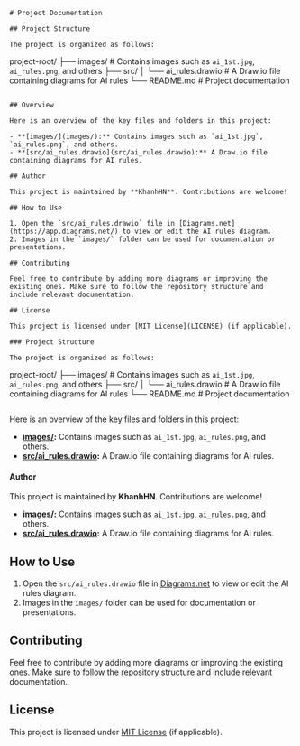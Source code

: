 ```
# Project Documentation

## Project Structure

The project is organized as follows:

```
project-root/
├── images/                # Contains images such as `ai_1st.jpg`, `ai_rules.png`, and others
├── src/
│   └── ai_rules.drawio    # A Draw.io file containing diagrams for AI rules
└── README.md              # Project documentation
```

## Overview

Here is an overview of the key files and folders in this project:

- **[images/](images/):** Contains images such as `ai_1st.jpg`, `ai_rules.png`, and others.
- **[src/ai_rules.drawio](src/ai_rules.drawio):** A Draw.io file containing diagrams for AI rules.

## Author

This project is maintained by **KhanhHN**. Contributions are welcome!

## How to Use

1. Open the `src/ai_rules.drawio` file in [Diagrams.net](https://app.diagrams.net/) to view or edit the AI rules diagram.
2. Images in the `images/` folder can be used for documentation or presentations.

## Contributing

Feel free to contribute by adding more diagrams or improving the existing ones. Make sure to follow the repository structure and include relevant documentation.

## License

This project is licensed under [MIT License](LICENSE) (if applicable).
```
```
### Project Structure

The project is organized as follows:

```
project-root/
├── images/                # Contains images such as `ai_1st.jpg`, `ai_rules.png`, and others
├── src/
│   └── ai_rules.drawio    # A Draw.io file containing diagrams for AI rules
└── README.md              # Project documentation
```
```

Here is an overview of the key files and folders in this project:

- **[images/](images/):** Contains images such as `ai_1st.jpg`, `ai_rules.png`, and others.
- **[src/ai_rules.drawio](src/ai_rules.drawio):** A Draw.io file containing diagrams for AI rules.

#### Author

This project is maintained by **KhanhHN**. Contributions are welcome!

- **[images/](images/):** Contains images such as `ai_1st.jpg`, `ai_rules.png`, and others.
- **[src/ai_rules.drawio](src/ai_rules.drawio):** A Draw.io file containing diagrams for AI rules.

## How to Use

1. Open the `src/ai_rules.drawio` file in [Diagrams.net](https://app.diagrams.net/) to view or edit the AI rules diagram.
2. Images in the `images/` folder can be used for documentation or presentations.

## Contributing

Feel free to contribute by adding more diagrams or improving the existing ones. Make sure to follow the repository structure and include relevant documentation.

## License

This project is licensed under [MIT License](LICENSE) (if applicable).